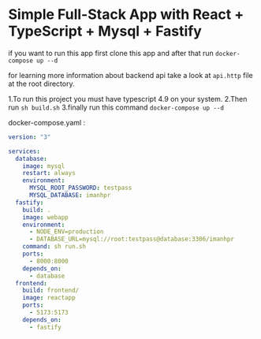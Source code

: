 # Simple Full-Stack App with React + TypeScript + Mysql + Fastify

if you want to run this app first clone this app and after that run `docker-compose up --d`

for learning more information about backend api take a look at `api.http` file at the root directory.

1.To run this project you must have typescript 4.9 on your system.
2.Then run `sh build.sh`
3.finally run this command `docker-compose up --d`

docker-compose.yaml :

```yaml
version: "3"

services:
  database:
    image: mysql
    restart: always
    environment:
      MYSQL_ROOT_PASSWORD: testpass
      MYSQL_DATABASE: imanhpr
  fastify:
    build: .
    image: webapp
    environment:
      - NODE_ENV=production
      - DATABASE_URL=mysql://root:testpass@database:3306/imanhpr
    command: sh run.sh
    ports:
      - 8000:8000
    depends_on:
      - database
  frontend:
    build: frontend/
    image: reactapp
    ports:
      - 5173:5173
    depends_on:
      - fastify
```
